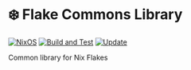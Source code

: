 # :snowflake: Flake Commons Library

[![NixOS][nixos-badge]][nixos]
[![Build and Test][ci-badge]][ci]
[![Update][update-badge]][update]

Common library for Nix Flakes

[nixos]: https://nixos.org/
[nixos-badge]: https://img.shields.io/badge/NixOS-blue.svg?logo=NixOS&logoColor=white
[ci]: https://garnix.io/repo/rake5k/flake-commons
[ci-badge]: https://img.shields.io/endpoint.svg?url=https%3A%2F%2Fgarnix.io%2Fapi%2Fbadges%2Frake5k%2Fflake-commons%3Fbranch%3Dmain
[update]: https://github.com/rake5k/flake-commons/actions/workflows/update.yml
[update-badge]: https://github.com/rake5k/flake-commons/actions/workflows/update.yml/badge.svg
